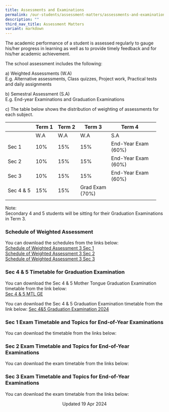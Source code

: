 ```yaml
---
title: Assessments and Examinations
permalink: /our-students/assessment-matters/assessments-and-examinations/
description: ""
third_nav_title: Assessment Matters
variant: markdown
---
```

The academic performance of a student is assessed regularly to gauge his/her progress in learning as well as to provide timely feedback and for his/her academic achievement.

The school assessment includes the following:

a) Weighted Assessments (W.A) <br>
E.g. Alternative assessments, Class quizzes, Project work, Practical tests and daily assignments

b) Semestral Assessment (S.A) <br>
E.g. End-year Examinations and Graduation Examinations

c) The table below shows the distribution of weighting of assessments for each subject.

| | Term 1 | Term 2 |Term 3  | Term 4 |  | 
|---|---|---|---|---|---|
| | W.A | W.A |  W.A | S.A |
| Sec 1 | 10% | 15% | 15% | End-Year Exam<br>(60%) |
| Sec 2 | 10% | 15% | 15% | End-Year Exam<br>(60%) |
| Sec 3 | 10% | 15% | 15% | End-Year Exam<br>(60%) |
|Sec 4 &amp; 5|15%|15%|Grad Exam<br>(70%)|
| | | | | | 

Note:&nbsp;<br>
Secondary 4 and 5 students will be sitting for their Graduation Examinations in Term 3. &nbsp;&nbsp;

### Schedule of Weighted Assessment

You can download the schedules from the links below:  
[Schedule of Weighted Assessment 3 Sec 1](/files/Schedule_of_Weighted_Assessment_3_Sec_1.pdf)<br>[Schedule of Weighted Assessment 3 Sec 2](/files/Schedule_of_Weighted_Assessment_3_Sec_2.pdf)<br>[Schedule of Weighted Assessment 3 Sec 3](/files/Schedule_of_Weighted_Assessment_3_Sec_3.pdf)


### Sec 4 &amp; 5 Timetable for Graduation Examination
You can download the Sec 4 &amp; 5 Mother Tongue Graduation Examination timetable from the link below:<br>
[Sec 4 &amp; 5 MTL GE](/files/To_students___Sec_4_5MTL_GENFS.pdf)

You can download the Sec 4 &amp; 5 Graduation Examination timetable from the link below:
[Sec 4&amp;5 Graduation Examination 2024](/files/JSS_Graduation_Examinations_2024__FINAL.pdf)

### Sec 1 Exam Timetable and Topics for End-of-Year Examinations

You can download the timetable from the links below:<br>

  
### Sec 2 Exam Timetable and Topics for End-of-Year Examinations
You can download the exam timetable from the links below:<br>


### Sec 3 Exam Timetable and Topics for End-of-Year Examinations

You can download the exam timetable from the links below:<br>






<center> Updated 19 Apr 2024 </center>